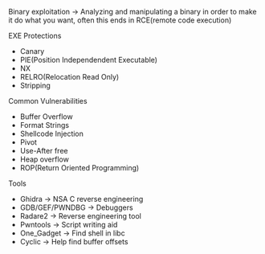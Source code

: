 Binary exploitation  -> Analyzing and manipulating a binary in order to make it do what you want, often this ends in RCE(remote code execution)

EXE Protections
  - Canary
  - PIE(Position Independendent Executable)
  - NX
  - RELRO(Relocation Read Only)
  - Stripping

Common Vulnerabilities
  - Buffer Overflow
  - Format Strings
  - Shellcode Injection
  - Pivot
  - Use-After free
  - Heap overflow
  - ROP(Return Oriented Programming)

Tools
 - Ghidra -> NSA C reverse engineering
 - GDB/GEF/PWNDBG -> Debuggers
 - Radare2 -> Reverse engineering tool
 - Pwntools -> Script writing aid
 - One_Gadget -> Find shell in libc
 - Cyclic -> Help find buffer offsets
